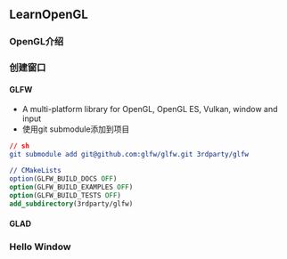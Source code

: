 ## LearnOpenGL
### OpenGL介绍
### 创建窗口
#### GLFW 
- A multi-platform library for OpenGL, OpenGL ES, Vulkan, window and input
- 使用git submodule添加到项目
```cmake
// sh
git submodule add git@github.com:glfw/glfw.git 3rdparty/glfw

// CMakeLists
option(GLFW_BUILD_DOCS OFF)
option(GLFW_BUILD_EXAMPLES OFF)
option(GLFW_BUILD_TESTS OFF)
add_subdirectory(3rdparty/glfw)

```
#### GLAD

### Hello Window

